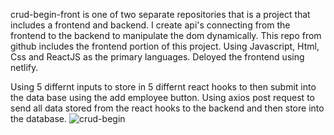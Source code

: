 <!-- ### `npm start`

Runs the app in the development mode.\
Open [http://localhost:3000](http://localhost:3000) to view it in the browser.

The page will reload if you make edits.\
You will also see any lint errors in the console. -->

crud-begin-front is one of two separate repositories that is a project that includes a frontend and backend.
I create api's connecting from the frontend to the backend to manipulate the dom dynamically.
This repo from github includes the frontend portion of this project.
Using Javascript, Html, Css and ReactJS as the primary languages.
Deloyed the frontend using netlify.

Using 5 differnt inputs to store in 5 differnt react hooks to then submit into the data base using the add employee button.
Using axios post request to send all data stored from the react hooks to the backend and then store into the database.
 ![crud-begin](https://user-images.githubusercontent.com/66877732/129643888-c3f136ce-f759-4888-878c-79f9d1cef387.png)
